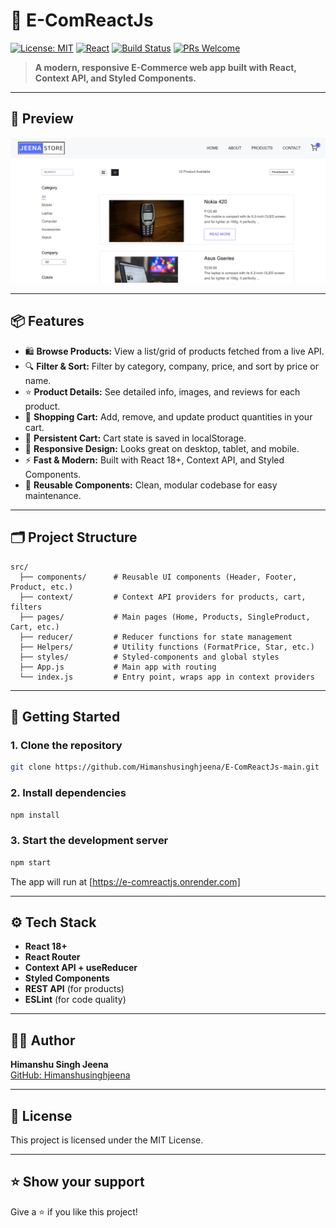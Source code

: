 # 🛒 E-ComReactJs

[![License: MIT](https://img.shields.io/badge/License-MIT-blue.svg)](LICENSE)
[![React](https://img.shields.io/badge/React-18+-61DAFB?logo=react)](https://reactjs.org/)
[![Build Status](https://img.shields.io/badge/build-passing-brightgreen)]()
[![PRs Welcome](https://img.shields.io/badge/PRs-welcome-green.svg)](https://github.com/Himanshusinghjeena/E-ComReactJs-main/pulls)

> **A modern, responsive E-Commerce web app built with React, Context API, and Styled Components.**

---

## 👀 Preview

![App Preview](./public/images/JeenaStore.png)

---


## 📦 Features

- 🛍️ **Browse Products:** View a list/grid of products fetched from a live API.
- 🔍 **Filter & Sort:** Filter by category, company, price, and sort by price or name.
- ⭐ **Product Details:** See detailed info, images, and reviews for each product.
- 🛒 **Shopping Cart:** Add, remove, and update product quantities in your cart.
- 💾 **Persistent Cart:** Cart state is saved in localStorage.
- 📱 **Responsive Design:** Looks great on desktop, tablet, and mobile.
- ⚡ **Fast & Modern:** Built with React 18+, Context API, and Styled Components.
- 🧩 **Reusable Components:** Clean, modular codebase for easy maintenance.

---

## 🗂️ Project Structure

```plaintext
src/
  ├── components/      # Reusable UI components (Header, Footer, Product, etc.)
  ├── context/         # Context API providers for products, cart, filters
  ├── pages/           # Main pages (Home, Products, SingleProduct, Cart, etc.)
  ├── reducer/         # Reducer functions for state management
  ├── Helpers/         # Utility functions (FormatPrice, Star, etc.)
  ├── styles/          # Styled-components and global styles
  ├── App.js           # Main app with routing
  └── index.js         # Entry point, wraps app in context providers
```

---

## 🚀 Getting Started

### 1. Clone the repository

```bash
git clone https://github.com/Himanshusinghjeena/E-ComReactJs-main.git

```

### 2. Install dependencies

```bash
npm install
```

### 3. Start the development server

```bash
npm start
```

The app will run at [https://e-comreactjs.onrender.com]

---

## ⚙️ Tech Stack

- **React 18+**
- **React Router**
- **Context API + useReducer**
- **Styled Components**
- **REST API** (for products)
- **ESLint** (for code quality)

---

## 🙋‍♂️ Author

**Himanshu Singh Jeena**  
[GitHub: Himanshusinghjeena](https://github.com/Himanshusinghjeena)

---

## 📄 License

This project is licensed under the MIT License.

---

## ⭐️ Show your support

Give a ⭐️ if you like this project! 
